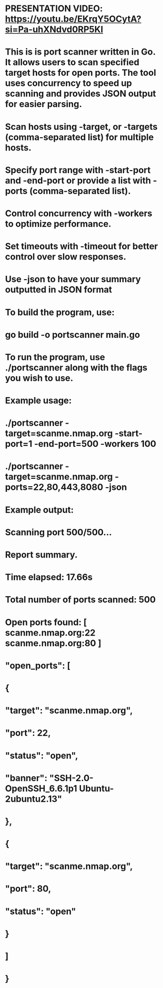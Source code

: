 # PRESENTATION VIDEO: https://youtu.be/EKrqY5OCytA?si=Pa-uhXNdvd0RP5KI

# This is is port scanner written in Go. It allows users to scan specified target hosts for open ports. The tool uses concurrency to speed up scanning and provides JSON output for easier parsing.

# Scan hosts using -target, or -targets (comma-separated list) for multiple hosts.

# Specify port range with -start-port and -end-port or provide a list with -ports (comma-separated list).

# Control concurrency with -workers to optimize performance.

# Set timeouts with -timeout for better control over slow responses.

# Use -json to have your summary outputted in JSON format

# To build the program, use:
# go build -o portscanner main.go
# To run the program, use ./portscanner along with the flags you wish to use.

# Example usage:
# ./portscanner -target=scanme.nmap.org -start-port=1 -end-port=500 -workers 100
# ./portscanner -target=scanme.nmap.org -ports=22,80,443,8080 -json 

# Example output:
# Scanning port 500/500...
# Report summary.
# Time elapsed: 17.66s
# Total number of ports scanned: 500
# Open ports found: [ scanme.nmap.org:22 scanme.nmap.org:80 ]

#  "open_ports": [
#    {
#      "target": "scanme.nmap.org",
#      "port": 22,
#      "status": "open",
#      "banner": "SSH-2.0-OpenSSH_6.6.1p1 Ubuntu-2ubuntu2.13"
#    },
#    {
#      "target": "scanme.nmap.org",
#      "port": 80,
#      "status": "open"
#    }
#  ] 
# }

